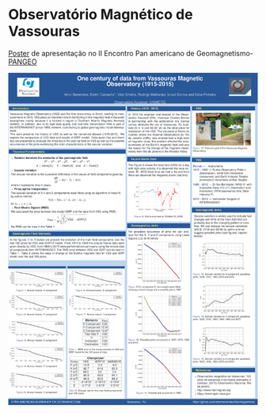 # Observatório Magnético de Vassouras




[Poster](https://github.com/arturbenevides/Geomagnetismo/blob/master/Observat%C3%B3rio%20Magn%C3%A9tico%20de%20Vassouras/Codes%20para%20II%20Pangeo/Poster_VSS/poster_VSS_4.pdf) de apresentação no II Encontro Pan americano de Geomagnetismo-[PANGEO](http://www.2pangeo.on.br/program_abstracts.html)



<img src='https://raw.githubusercontent.com/arturbenevides/Geomagnetismo/master/Observat%C3%B3rio%20Magn%C3%A9tico%20de%20Vassouras/canvas.png' width = 800>
